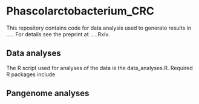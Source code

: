 # Phascolarctobacterium_CRC

This repository contains code for data analysis used to generate results in ..... For details see the preprint at .....Rxiv.

## Data analyses
The R script used for analyses of the data is the data_analyses.R. Required R packages include 

## Pangenome analyses

